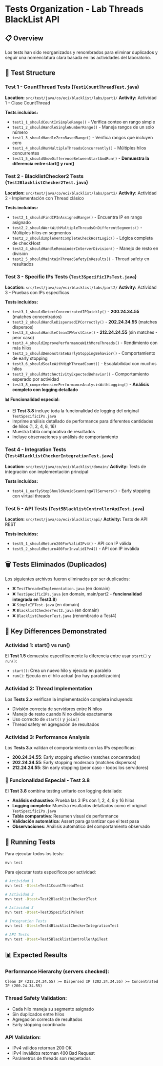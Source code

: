 # Tests Organization - Lab Threads BlackList API

## 📋 Overview
Los tests han sido reorganizados y renombrados para eliminar duplicados y seguir una nomenclatura clara basada en las actividades del laboratorio.

## 🧪 Test Structure

### **Test 1** - CountThread Tests (`Test1CountThreadTest.java`)
**Location:** `src/test/java/co/eci/blacklist/labs/part1/`
**Activity:** Actividad 1 - Clase CountThread

**Tests incluidos:**
- `test1_1_shouldCountInSimpleRange()` - Verifica conteo en rango simple
- `test1_2_shouldHandleSingleNumberRange()` - Maneja rangos de un solo número
- `test1_3_shouldHandleZeroBasedRange()` - Verifica rangos que incluyen cero
- `test1_4_shouldRunMultipleThreadsConcurrently()` - Múltiples hilos concurrentes
- `test1_5_shouldShowDifferenceBetweenStartAndRun()` - **Demuestra la diferencia entre start() y run()**

### **Test 2** - BlacklistChecker2 Tests (`Test2BlacklistChecker2Test.java`)
**Location:** `src/test/java/co/eci/blacklist/labs/part2/`
**Activity:** Actividad 2 - Implementación con Thread clásico

**Tests incluidos:**
- `test2_1_shouldFindIPInAssignedRange()` - Encuentra IP en rango asignado
- `test2_2_shouldWorkWithMultipleThreadsOnDifferentSegments()` - Múltiples hilos en segmentos
- `test2_3_shouldImplementCompleteCheckHostLogic()` - Lógica completa de checkHost
- `test2_4_shouldHandleRemainderInServerDivision()` - Manejo de resto en división
- `test2_5_shouldMaintainThreadSafetyInResults()` - Thread safety en resultados

### **Test 3** - Specific IPs Tests (`Test3SpecificIPsTest.java`)
**Location:** `src/test/java/co/eci/blacklist/labs/part2/`
**Activity:** Actividad 3 - Pruebas con IPs específicas

**Tests incluidos:**
- `test3_1_shouldDetectConcentratedIPQuickly()` - **200.24.34.55** (matches concentrados)
- `test3_2_shouldHandleDispersedIPCorrectly()` - **202.24.34.55** (matches dispersos)
- `test3_3_shouldHandleCleanIPWorstCase()` - **212.24.24.55** (sin matches - peor caso)
- `test3_4_shouldImprovePerformanceWithMoreThreads()` - Rendimiento con más hilos
- `test3_5_shouldDemonstrateEarlyStoppingBehavior()` - Comportamiento de early stopping
- `test3_6_shouldScaleWithHighThreadCount()` - Escalabilidad con muchos hilos
- `test3_7_shouldMatchActivityExpectedBehavior()` - Comportamiento esperado por actividad
- `test3_8_comprehensivePerformanceAnalysisWithLogging()` - **Análisis completo con logging detallado**

**📊 Funcionalidad especial:**
- El **Test 3.8** incluye toda la funcionalidad de logging del original `TestSpecificIPs.java`
- Imprime análisis detallado de performance para diferentes cantidades de hilos (1, 2, 4, 8, 16)
- Muestra tabla comparativa de resultados
- Incluye observaciones y análisis de comportamiento

### **Test 4** - Integration Tests (`Test4BlacklistCheckerIntegrationTest.java`)
**Location:** `src/test/java/co/eci/blacklist/domain/`
**Activity:** Tests de integración con implementación principal

**Tests incluidos:**
- `test4_1_earlyStopShouldAvoidScanningAllServers()` - Early stopping con virtual threads

### **Test 5** - API Tests (`Test5BlacklistControllerApiTest.java`)
**Location:** `src/test/java/co/eci/blacklist/api/`
**Activity:** Tests de API REST

**Tests incluidos:**
- `test5_1_shouldReturn200ForValidIPv4()` - API con IP válida
- `test5_2_shouldReturn400ForInvalidIPv4()` - API con IP inválida

## 🗑️ Tests Eliminados (Duplicados)
Los siguientes archivos fueron eliminados por ser duplicados:

- ❌ `TestThreadedImplementation.java` (en domain)
- ❌ `TestSpecificIPs.java` (en domain, main/part2 - **funcionalidad integrada en Test3.8**)
- ❌ `SimpleIPTest.java` (en domain)
- ❌ `BlacklistCheckerTest2.java` (en domain)
- ❌ `BlacklistCheckerTest.java` (renombrado a Test4)

## 🎯 Key Differences Demonstrated

### **Actividad 1: start() vs run()**
El **Test 1.5** demuestra específicamente la diferencia entre usar `start()` y `run()`:
- `start()`: Crea un nuevo hilo y ejecuta en paralelo
- `run()`: Ejecuta en el hilo actual (no hay paralelización)

### **Actividad 2: Thread Implementation**
Los **Tests 2.x** verifican la implementación completa incluyendo:
- División correcta de servidores entre N hilos
- Manejo de resto cuando N no divide exactamente
- Uso correcto de `start()` y `join()`
- Thread safety en agregación de resultados

### **Actividad 3: Performance Analysis**
Los **Tests 3.x** validan el comportamiento con las IPs específicas:
- **200.24.34.55**: Early stopping efectivo (matches concentrados)
- **202.24.34.55**: Early stopping moderado (matches dispersos)  
- **212.24.24.55**: Sin early stopping (peor caso - todos los servidores)

### **🌟 Funcionalidad Especial - Test 3.8**
El **Test 3.8** combina testing unitario con logging detallado:
- **Análisis exhaustivo**: Prueba las 3 IPs con 1, 2, 4, 8 y 16 hilos
- **Logging completo**: Muestra resultados detallados como el original `TestSpecificIPs.java`
- **Tabla comparativa**: Resumen visual de performance
- **Validación automática**: Assert para garantizar que el test pasa
- **Observaciones**: Análisis automático del comportamiento observado

## 🚀 Running Tests

Para ejecutar todos los tests:
```bash
mvn test
```

Para ejecutar tests específicos por actividad:
```bash
# Actividad 1
mvn test -Dtest=Test1CountThreadTest

# Actividad 2  
mvn test -Dtest=Test2BlacklistChecker2Test

# Actividad 3
mvn test -Dtest=Test3SpecificIPsTest

# Integration Tests
mvn test -Dtest=Test4BlacklistCheckerIntegrationTest

# API Tests
mvn test -Dtest=Test5BlacklistControllerApiTest
```

## 📊 Expected Results

### Performance Hierarchy (servers checked):
```
Clean IP (212.24.24.55) >= Dispersed IP (202.24.34.55) >= Concentrated IP (200.24.34.55)
```

### Thread Safety Validation:
- Cada hilo maneja su segmento asignado
- Sin duplicados entre hilos
- Agregación correcta de resultados
- Early stopping coordinado

### API Validation:
- IPv4 válidos retornan 200 OK
- IPv4 inválidos retornan 400 Bad Request
- Parámetros de threads son respetados
